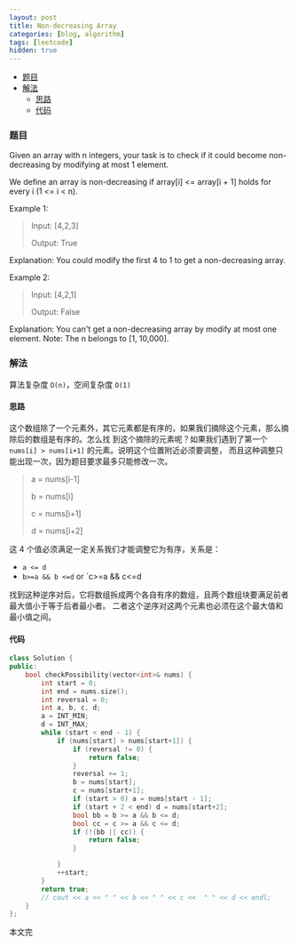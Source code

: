 ```yaml
---
layout: post
title: Non-decreasing Array
categories: [blog, algorithm]
tags: [leetcode]
hidden: true
---
```


+ [题目](#problem)
+ [解法](#solution)
  + [思路](#way)
  + [代码](#code)


<a id="problem"></a>

### 题目

Given an array with n integers, your task is to check if it could become non-decreasing by modifying at most 1 element.

We define an array is non-decreasing if array[i] <= array[i + 1] holds for every i (1 <= i < n).

Example 1:

> Input: [4,2,3]
>
> Output: True

Explanation: You could modify the first 4 to 1 to get a non-decreasing array.

Example 2:

> Input: [4,2,1]
>
> Output: False

Explanation: You can't get a non-decreasing array by modify at most one element.
Note: The n belongs to [1, 10,000].

<a id="solution"></a>

### 解法

算法复杂度 `O(n)`，空间复杂度 `O(1)`

<a id="way"></a>

#### 思路

这个数组除了一个元素外，其它元素都是有序的，如果我们摘除这个元素，那么摘除后的数组是有序的。怎么找
到这个摘除的元素呢？如果我们遇到了第一个 `nums[i] > nums[i+1]` 的元素。说明这个位置附近必须要调整，
而且这种调整只能出现一次，因为题目要求最多只能修改一次。

> a = nums[i-1]
>
> b = nums[i]
>
> c = nums[i+1]
>
> d = nums[i+2]

这 4 个值必须满足一定关系我们才能调整它为有序，关系是：

+ `a <= d`
+ `b>=a && b <=d` or `c>=a && c<=d

找到这种逆序对后，它将数组拆成两个各自有序的数组，且两个数组块要满足前者最大值小于等于后者最小者。
二者这个逆序对这两个元素也必须在这个最大值和最小值之间。

<a id="code"></a>

#### 代码

```cpp
class Solution {
public:
    bool checkPossibility(vector<int>& nums) {
        int start = 0;
        int end = nums.size();
        int reversal = 0;
        int a, b, c, d;
        a = INT_MIN;
        d = INT_MAX;
        while (start < end - 1) {
            if (nums[start] > nums[start+1]) {
                if (reversal != 0) {
                    return false;
                }
                reversal += 1;
                b = nums[start];
                c = nums[start+1];
                if (start > 0) a = nums[start - 1];
                if (start + 2 < end) d = nums[start+2];
                bool bb = b >= a && b <= d;
                bool cc = c >= a && c <= d;
                if (!(bb || cc)) {
                    return false;
                }

            }
            ++start;
        }
        return true;
        // cout << a << " " << b << " " << c <<  " " << d << endl;
    }
};
```

本文完

